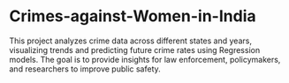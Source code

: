 # Crimes-against-Women-in-India

This project analyzes crime data across different states and years, visualizing trends and predicting future crime rates using Regression models. The goal is to provide insights for law enforcement, policymakers, and researchers to improve public safety.
